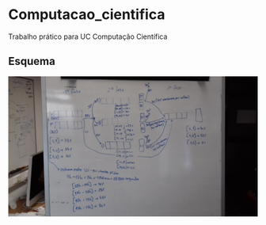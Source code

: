 # Computacao_cientifica
Trabalho prático para UC Computação Científica

## Esquema

![esquema](./esquema_cc.jpg)

